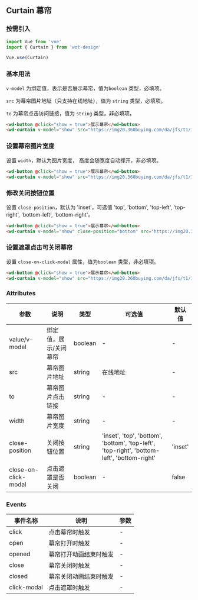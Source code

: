 ## Curtain 幕帘

### 按需引入

```javascript
import Vue from 'vue'
import { Curtain } from 'wot-design'

Vue.use(Curtain)
```

### 基本用法

`v-model` 为绑定值，表示是否展示幕帘，值为`boolean` 类型，必填项。

`src` 为幕帘图片地址（只支持在线地址），值为 `string` 类型，必填项。

`to` 为幕帘点击访问链接，值为 `string` 类型，非必填项。

```html
<wd-button @click="show = true">展示幕帘</wd-button>
<wd-curtain v-model="show" src="https://img20.360buyimg.com/da/jfs/t1/141592/25/8861/261559/5f68d8c1E33ed78ab/698ad655bfcfbaed.png" to="//jd.com"></wd-curtain>
```

### 设置幕帘图片宽度

设置 `width`，默认为图片宽度， 高度会随宽度自动撑开，非必填项。

```html
<wd-button @click="show = true">展示幕帘</wd-button>
<wd-curtain v-model="show" src="https://img20.360buyimg.com/da/jfs/t1/141592/25/8861/261559/5f68d8c1E33ed78ab/698ad655bfcfbaed.png" to="//jd.com" width="280px"></wd-curtain>
```

### 修改关闭按钮位置

设置 `close-position`，默认为 'inset'，可选值 'top', 'bottom', 'top-left', 'top-right', 'bottom-left', 'bottom-right'。

```html
<wd-button @click="show = true">展示幕帘</wd-button>
<wd-curtain v-model="show" close-position="bottom" src="https://img20.360buyimg.com/da/jfs/t1/141592/25/8861/261559/5f68d8c1E33ed78ab/698ad655bfcfbaed.png" to="//jd.com" width="200px"></wd-curtain>
```

### 设置遮罩点击可关闭幕帘

设置 `close-on-click-modal` 属性，值为`boolean` 类型，非必填项。

```html
<wd-button @click="show = true">展示幕帘</wd-button>
<wd-curtain v-model="show" src="https://img20.360buyimg.com/da/jfs/t1/141592/25/8861/261559/5f68d8c1E33ed78ab/698ad655bfcfbaed.png" to="//jd.com" close-on-click-modal></wd-curtain>
```

### Attributes

| 参数      | 说明                                 | 类型      | 可选值       | 默认值   |
|---------- |------------------------------------ |---------- |------------- |-------- |
| value/v-model | 绑定值，展示/关闭幕帘 | boolean | - | - |
| src | 幕帘图片地址 | string | 在线地址 | - |
| to | 幕帘图片点击链接 | string | - | - |
| width | 幕帘图片宽度 | string | - | - |
| close-position | 关闭按钮位置 | string | 'inset', 'top', 'bottom', 'bottom', 'top-left', 'top-right', 'bottom-left', 'bottom-right' | 'inset' |
| close-on-click-modal | 点击遮罩是否关闭 | boolean | - | false | 

### Events

| 事件名称      | 说明                                 | 参数     |
|------------- |------------------------------------ |--------- |
| click | 点击幕帘时触发 | - |
| open | 幕帘打开时触发 | - |
| opened | 幕帘打开动画结束时触发 | - |
| close | 幕帘关闭时触发 | - |
| closed | 幕帘关闭动画结束时触发 | - |
| click-modal | 点击遮罩时触发 | - |
